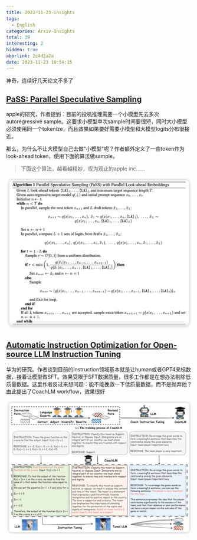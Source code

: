 ```yaml
---
title: 2023-11-23-insights
tags:
  - English
categories: Arxiv-Insights
total: 39
interesting: 2
hidden: true
abbrlink: 2c4d2a2a
date: 2023-11-23 10:54:15
---
```


神奇，连续好几天论文不多了



## [PaSS: Parallel Speculative Sampling]()

apple的研究，作者提到：目前的投机推理需要一个小模型先去多次autoregressive sample。这要求小模型单次sample时间要很短，同时大小模型必须使用同一个tokenize，而且效果如果要好需要小模型和大模型logits分布很接近。

那么，为什么不让大模型自己去做"小模型"呢？作者额外定义了一些token作为look-ahead token，使用下面的算法做sample。

> 下面这个算法，越看越精妙，叹为观止的apple inc……

<img src="../../files/images/arxiv-insights/2023-11-20-11-24/parallel.png">



## [Automatic Instruction Optimization for Open-source LLM Instruction Tuning]()

华为的研究。作者谈到目前的instruction领域基本就是让human或者GPT4来标数据，接着让模型做SFT。效果受限于SFT数据质量，很多工作都是在想办法剔除低质量数据。这里作者反过来想问题：能不能挽救一下低质量数据，而不是抛弃他？由此提出了CoachLM workflow，效果很好

<img src="../../files/images/arxiv-insights/2023-11-20-11-24/coach.png">
